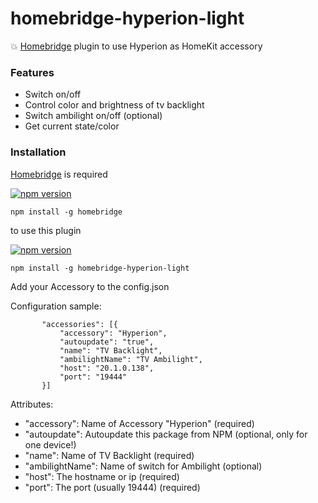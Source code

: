 # homebridge-hyperion-light
:collision: [Homebridge](https://github.com/nfarina/homebridge) plugin to use Hyperion as HomeKit accessory

### Features

- Switch on/off
- Control color and brightness of tv backlight
- Switch ambilight on/off (optional)
- Get current state/color

### Installation

[Homebridge](https://github.com/nfarina/homebridge) is required

[![npm version](https://badge.fury.io/js/homebridge.svg)](https://badge.fury.io/js/homebridge)
```
npm install -g homebridge
```
to use this plugin

[![npm version](https://badge.fury.io/js/homebridge-hyperion-light.svg)](https://badge.fury.io/js/homebridge-hyperion-light)
```
npm install -g homebridge-hyperion-light
```
Add your Accessory to the config.json

Configuration sample:
 ```
        "accessories": [{
            "accessory": "Hyperion",
            "autoupdate": "true",
            "name": "TV Backlight",
            "ambilightName": "TV Ambilight",
            "host": "20.1.0.138",
            "port": "19444"
        }]
```

Attributes:

- "accessory": Name of Accessory "Hyperion" (required)
- "autoupdate": Autoupdate this package from NPM (optional, only for one device!)
- "name": Name of TV Backlight (required)
- "ambilightName": Name of switch for Ambilight (optional)
- "host": The hostname or ip (required)
- "port": The port (usually 19444) (required)
